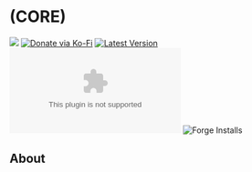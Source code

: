#  (CORE)

![](https://img.shields.io/badge/Foundry-v11-informational)
[![Donate via Ko-Fi](https://img.shields.io/badge/donate-ko--fi-red.svg?logo=ko-fi)](https://ko-fi.com/darkmoor) [![Latest Version](https://img.shields.io/github/v/tag/patrickporto/combat-phase-tracker?label=version)](https://github.com/patrickporto/combat-phase-tracker/releases) [![Download Count](https://img.shields.io/github/downloads/patrickporto/combat-phase-tracker/latest/combat-phase-tracker.zip)](https://github.com/patrickporto/combat-phase-tracker/releases)
![Forge Installs](https://img.shields.io/badge/dynamic/json?label=Forge%20Installs&query=package.installs&suffix=%25&url=https%3A%2F%2Fforge-vtt.com%2Fapi%2Fbazaar%2Fpackage%2Fcombat-phase-tracker&colorB=4aa94a)

## About


